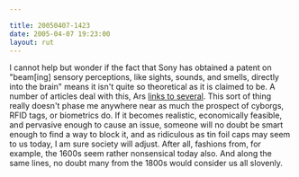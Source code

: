 ```yaml
---

title: 20050407-1423
date: 2005-04-07 19:23:00
layout: rut
---
```


<p> I cannot help but wonder if the fact that Sony has obtained a
patent on "beam[ing] sensory perceptions, like sights, sounds, and
smells, directly into the brain" means it isn't quite so theoretical
as it is claimed to be.  A number of articles deal with this, Ars <a href="http://arstechnica.com/news.ars/post/20050407-4785.html">links
to several</a>.  This sort of thing really doesn't phase me anywhere
near as much the prospect of cyborgs, RFID tags, or biometrics do.
If it becomes realistic, economically feasible, and pervasive enough
to cause an issue, someone will no doubt be smart enough to find
a way to block it, and as ridiculous as tin foil caps may seem
to us today, I am sure society will adjust.  After all, fashions
from, for example, the 1600s seem rather nonsensical today also.
And along the same lines, no doubt many from the 1800s would consider
us all slovenly.</p>

